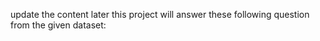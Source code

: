 update the content later
this project will answer these following question from the given dataset: 




